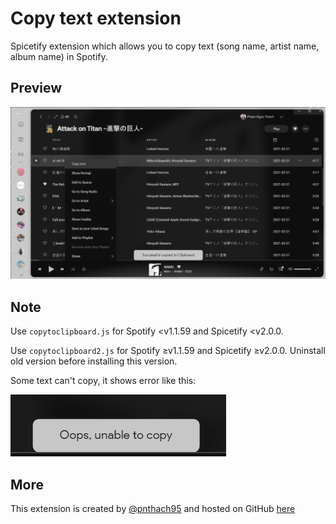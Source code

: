 # Copy text extension

Spicetify extension which allows you to copy text (song name, artist name, album name) in Spotify.

## Preview

![Screenshot](screenshot.png)

## Note

Use `copytoclipboard.js` for Spotify <v1.1.59 and Spicetify <v2.0.0.

Use `copytoclipboard2.js` for Spotify ≥v1.1.59 and Spicetify ≥v2.0.0. Uninstall old version before installing this version.

Some text can't copy, it shows error like this:

![error](error.png)

## More

This extension is created by [@pnthach95](https://github.com/pnthach95) and hosted on GitHub [here](https://github.com/pnthach95/spicetify-extensions)
